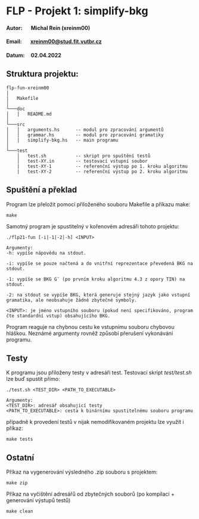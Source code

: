 # FLP - Projekt 1: simplify-bkg

#### Autor: &nbsp; &nbsp; &nbsp;    Michal Rein (xreinm00)
#### Email: &nbsp; &nbsp; &nbsp;    xreinm00@stud.fit.vutbr.cz
#### Datum: &nbsp; &nbsp;           02.04.2022

## Struktura projektu:

```
flp-fun-xreinm00
│   
|   Makefile
│
└───doc
│   │   README.md
│   
└───src
│   │   arguments.hs      -- modul pro zpracování argumentů
│   │   grammar.hs        -- modul pro zpracování gramatiky
│   |   simplify-bkg.hs   -- main programu
│   
└───test
    │   test.sh           -- skript pro spuštění testů
    │   test-XY.in        -- testovací vstupní soubor
    |   test-XY-1         -- referenční výstup po 1. kroku algoritmu
    |   test-XY-2         -- referenční výstup po 2. kroku algoritmu

```

## Spuštění a překlad

Program lze přeložit pomocí přiloženého souboru Makefile a příkazu make:

    make


Samotný program je spustitelný v kořenovém adresáři tohoto projektu:

    ./flp21-fun [-i|-1|-2|-h] <INPUT>

    Argumenty:
    -h: vypíše nápovědu na stdout.

    -i: vypíše se pouze načtená a do vnitřní reprezentace převedená BKG na stdout.

    -1: vypíše se BKG G¯ (po prvním kroku algoritmu 4.3 z opory TIN) na stdout.

    -2: na stdout se vypíše BKG, která generuje stejný jazyk jako vstupní gramatika, ale neobsahuje žádné zbytečné symboly.

    <INPUT>: je jméno vstupního souboru (pokud není specifikováno, program čte standardní vstup) obsahujícího BKG.

Program reaguje na chybnou cestu ke vstupnímu souboru chybovou hláškou. Neznámé argumenty rovněž způsobí přerušení vykonávání programu.

## Testy

K programu jsou přiloženy testy v adresáři test.
Testovací skript *test/test.sh* lze buď spustit přímo: 

    ./test.sh <TEST_DIR> <PATH_TO_EXECUTABLE>

    Argumenty:
    <TEST_DIR>: adresář obsahující testy
    <PATH_TO_EXECUTABLE>: cesta k binárnímu spustitelnému souboru programu
 
 případně k provedení testů v nijak nemodifikovaném projektu lze využít i příkaz:

    make tests

## Ostatní

Příkaz na vygenerování výsledného .zip souboru s projektem:

    make zip

Příkaz na vyčištění adresářů od zbytečných souborů (po kompilaci + generování výstupů testů)

    make clean
